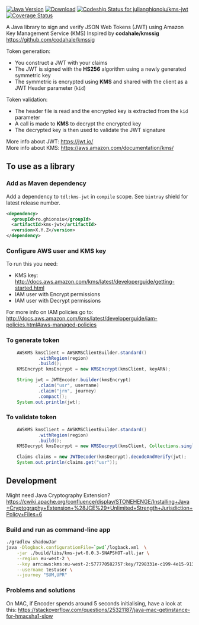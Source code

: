 [![Java Version](http://img.shields.io/badge/Java-1.8-blue.svg)](http://www.oracle.com/technetwork/java/javase/downloads/jdk8-downloads-2133151.html)
[![Download](https://api.bintray.com/packages/julianghionoiu/maven/kms-jwt/images/download.svg)](https://bintray.com/julianghionoiu/maven/kms-jwt/_latestVersion)
[![Codeship Status for julianghionoiu/kms-jwt](https://img.shields.io/codeship/5a667980-2af8-0135-70bf-3ade48bf5979/master.svg)](https://codeship.com/projects/224001)
[![Coverage Status](https://coveralls.io/repos/github/julianghionoiu/kms-jwt/badge.svg?branch=master)](https://coveralls.io/github/julianghionoiu/kms-jwt?branch=master)

A Java library to sign and verify JSON Web Tokens (JWT) using Amazon Key Management Service (KMS)
Inspired by **codahale/kmssig** https://github.com/codahale/kmssig

Token generation:
* You construct a JWT with your claims
* The JWT is signed with the **HS256** algorithm using a newly generated symmetric key  
* The symmetric is encrypted using **KMS** and shared with the client as a JWT Header parameter (`kid`)

Token validation:
* The header file is read and the encrypted key is extracted from the `kid` parameter
* A call is made to **KMS** to decrypt the encrypted key
* The decrypted key is then used to validate the JWT signature

More info about JWT: https://jwt.io/  
More info about KMS: https://aws.amazon.com/documentation/kms/

## To use as a library

### Add as Maven dependency

Add a dependency to `tdl:kms-jwt` in `compile` scope. See `bintray` shield for latest release number.
```xml
<dependency>
  <groupId>ro.ghionoiu</groupId>
  <artifactId>kms-jwt</artifactId>
  <version>X.Y.Z</version>
</dependency>
```

### Configure AWS user and KMS key

To run this you need:
* KMS key: http://docs.aws.amazon.com/kms/latest/developerguide/getting-started.html
* IAM user with Encrypt permissions
* IAM user with Decrypt permissions

For more info on IAM policies go to: http://docs.aws.amazon.com/kms/latest/developerguide/iam-policies.html#aws-managed-policies

### To generate token

```java
    AWSKMS kmsClient = AWSKMSClientBuilder.standard()
            .withRegion(region)
            .build();
    KMSEncrypt kmsEncrypt = new KMSEncrypt(kmsClient, keyARN);

    String jwt = JWTEncoder.builder(kmsEncrypt)
            .claim("usr", username)
            .claim("jrn", journey)
            .compact();
    System.out.println(jwt);
```

### To validate token

```java
    AWSKMS kmsClient = AWSKMSClientBuilder.standard()
            .withRegion(region)
            .build();
    KMSDecrypt kmsDecrypt = new KMSDecrypt(kmsClient, Collections.singleton(keyARN));

    Claims claims = new JWTDecoder(kmsDecrypt).decodeAndVerify(jwt);
    System.out.println(claims.get("usr"));
```

## Development

Might need Java Cryptography Extension?
https://cwiki.apache.org/confluence/display/STONEHENGE/Installing+Java+Cryptography+Extension+%28JCE%29+Unlimited+Strength+Jurisdiction+Policy+Files+6

### Build and run as command-line app
```bash
./gradlew shadowJar
java -Dlogback.configurationFile=`pwd`/logback.xml  \
    -jar ./build/libs/kms-jwt-0.0.3-SNAPSHOT-all.jar \
    --region eu-west-2 \
    --key arn:aws:kms:eu-west-2:577770582757:key/7298331e-c199-4e15-9138-906d1c3d9363 \
    --username testuser \
    --journey "SUM,UPR"
```


### Problems and solutions

On MAC, if Encoder spends around 5 seconds initialising, have a look at this:
https://stackoverflow.com/questions/25321187/java-mac-getinstance-for-hmacsha1-slow